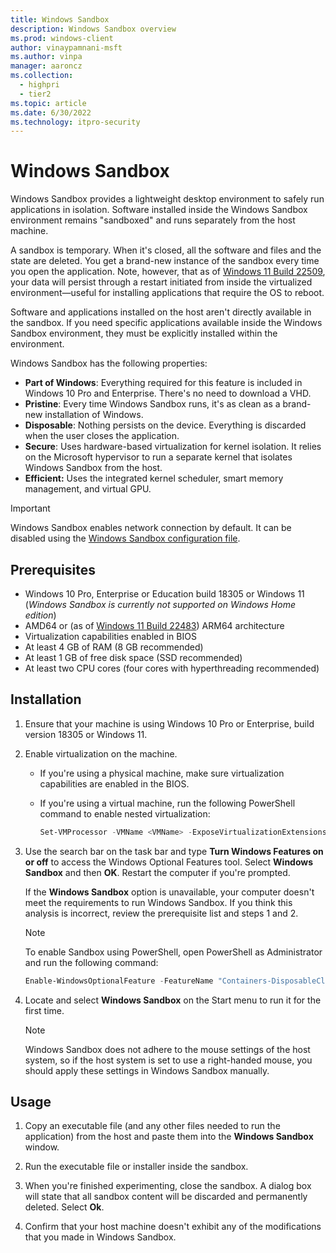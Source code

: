 ```yaml
---
title: Windows Sandbox
description: Windows Sandbox overview
ms.prod: windows-client
author: vinaypamnani-msft
ms.author: vinpa
manager: aaroncz
ms.collection: 
  - highpri
  - tier2
ms.topic: article
ms.date: 6/30/2022
ms.technology: itpro-security
---
```


# Windows Sandbox

Windows Sandbox provides a lightweight desktop environment to safely run applications in isolation. Software installed inside the Windows Sandbox environment remains "sandboxed" and runs separately from the host machine.

A sandbox is temporary. When it's closed, all the software and files and the state are deleted. You get a brand-new instance of the sandbox every time you open the application. Note, however, that as of [Windows 11 Build 22509](https://blogs.windows.com/windows-insider/2021/12/01/announcing-windows-11-insider-preview-build-22509/), your data will persist through a restart initiated from inside the virtualized environment—useful for installing applications that require the OS to reboot.

Software and applications installed on the host aren't directly available in the sandbox. If you need specific applications available inside the Windows Sandbox environment, they must be explicitly installed within the environment.

Windows Sandbox has the following properties:
- **Part of Windows**: Everything required for this feature is included in Windows 10 Pro and Enterprise. There's no need to download a VHD.
- **Pristine**: Every time Windows Sandbox runs, it's as clean as a brand-new installation of Windows.
- **Disposable**: Nothing persists on the device. Everything is discarded when the user closes the application.
- **Secure**: Uses hardware-based virtualization for kernel isolation. It relies on the Microsoft hypervisor to run a separate kernel that isolates Windows Sandbox from the host.
- **Efficient:** Uses the integrated kernel scheduler, smart memory management, and virtual GPU.

> [!IMPORTANT]
> Windows Sandbox enables network connection by default. It can be disabled using the [Windows Sandbox configuration file](/windows/security/threat-protection/windows-sandbox/windows-sandbox-configure-using-wsb-file#networking).

## Prerequisites
 
- Windows 10 Pro, Enterprise or Education build 18305 or Windows 11 (*Windows Sandbox is currently not supported on Windows Home edition*)
- AMD64 or (as of [Windows 11 Build 22483](https://blogs.windows.com/windows-insider/2021/10/20/announcing-windows-11-insider-preview-build-22483/)) ARM64 architecture
- Virtualization capabilities enabled in BIOS
- At least 4 GB of RAM (8 GB recommended)
- At least 1 GB of free disk space (SSD recommended)
- At least two CPU cores (four cores with hyperthreading recommended)

## Installation

1. Ensure that your machine is using Windows 10 Pro or Enterprise, build version 18305 or Windows 11.

2. Enable virtualization on the machine.

   - If you're using a physical machine, make sure virtualization capabilities are enabled in the BIOS.
   - If you're using a virtual machine, run the following PowerShell command to enable nested virtualization:

     ```powershell
     Set-VMProcessor -VMName <VMName> -ExposeVirtualizationExtensions $true
     ```

3. Use the search bar on the task bar and type **Turn Windows Features on or off** to access the Windows Optional Features tool. Select **Windows Sandbox** and then **OK**. Restart the computer if you're prompted.

   If the **Windows Sandbox** option is unavailable, your computer doesn't meet the requirements to run Windows Sandbox. If you think this analysis is incorrect, review the prerequisite list and steps 1 and 2.

   > [!NOTE]
   > To enable Sandbox using PowerShell, open PowerShell as Administrator and run the following command:
   > 
   > ```powershell
   > Enable-WindowsOptionalFeature -FeatureName "Containers-DisposableClientVM" -All -Online
   > ```

4. Locate and select **Windows Sandbox** on the Start menu to run it for the first time.

   > [!NOTE]
   > Windows Sandbox does not adhere to the mouse settings of the host system, so if the host system is set to use a right-handed mouse, you should apply these settings in Windows Sandbox manually.  

## Usage 
1. Copy an executable file (and any other files needed to run the application) from the host and paste them into the **Windows Sandbox** window.

2. Run the executable file or installer inside the sandbox.

3. When you're finished experimenting, close the sandbox. A dialog box will state that all sandbox content will be discarded and permanently deleted. Select **Ok**.

4. Confirm that your host machine doesn't exhibit any of the modifications that you made in Windows Sandbox.
